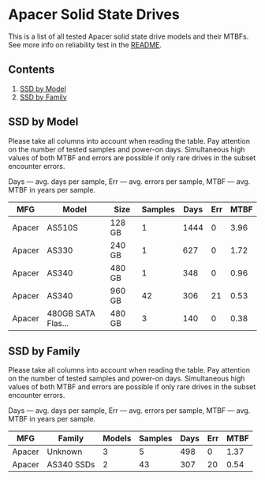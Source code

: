 Apacer Solid State Drives
=========================

This is a list of all tested Apacer solid state drive models and their MTBFs. See
more info on reliability test in the [README](https://github.com/linuxhw/EnterpriseDrive).

Contents
--------

1. [ SSD by Model  ](#ssd-by-model)
2. [ SSD by Family ](#ssd-by-family)

SSD by Model
------------

Please take all columns into account when reading the table. Pay attention on the
number of tested samples and power-on days. Simultaneous high values of both MTBF
and errors are possible if only rare drives in the subset encounter errors.

Days — avg. days per sample,
Err  — avg. errors per sample,
MTBF — avg. MTBF in years per sample.

| MFG       | Model              | Size   | Samples | Days  | Err   | MTBF   |
|-----------|--------------------|--------|---------|-------|-------|--------|
| Apacer    | AS510S             | 128 GB | 1       | 1444  | 0     | 3.96   |
| Apacer    | AS330              | 240 GB | 1       | 627   | 0     | 1.72   |
| Apacer    | AS340              | 480 GB | 1       | 348   | 0     | 0.96   |
| Apacer    | AS340              | 960 GB | 42      | 306   | 21    | 0.53   |
| Apacer    | 480GB SATA Flas... | 480 GB | 3       | 140   | 0     | 0.38   |

SSD by Family
-------------

Please take all columns into account when reading the table. Pay attention on the
number of tested samples and power-on days. Simultaneous high values of both MTBF
and errors are possible if only rare drives in the subset encounter errors.

Days — avg. days per sample,
Err  — avg. errors per sample,
MTBF — avg. MTBF in years per sample.

| MFG       | Family                 | Models | Samples | Days  | Err   | MTBF   |
|-----------|------------------------|--------|---------|-------|-------|--------|
| Apacer    | Unknown                | 3      | 5       | 498   | 0     | 1.37   |
| Apacer    | AS340 SSDs             | 2      | 43      | 307   | 20    | 0.54   |
